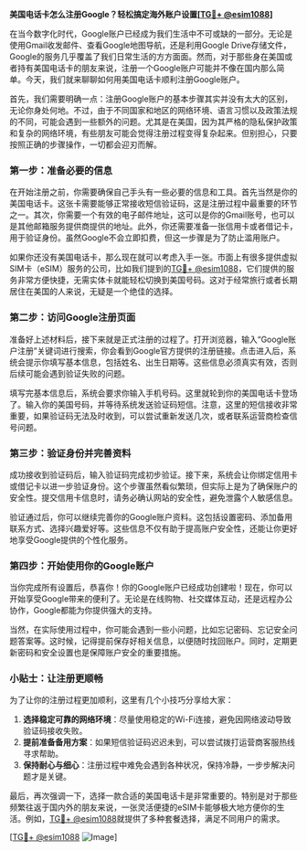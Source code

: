 **美国电话卡怎么注册Google？轻松搞定海外账户设置[[TG💪+ @esim1088](https://t.me/s/esim1088)]**

在当今数字化时代，Google账户已经成为我们生活中不可或缺的一部分。无论是使用Gmail收发邮件、查看Google地图导航，还是利用Google Drive存储文件，Google的服务几乎覆盖了我们日常生活的方方面面。然而，对于那些身在美国或者持有美国电话卡的朋友来说，注册一个Google账户可能并不像在国内那么简单。今天，我们就来聊聊如何用美国电话卡顺利注册Google账户。

首先，我们需要明确一点：注册Google账户的基本步骤其实并没有太大的区别，无论你身处何地。不过，由于不同国家和地区的网络环境、语言习惯以及政策法规的不同，可能会遇到一些额外的问题。尤其是在美国，因为其严格的隐私保护政策和复杂的网络环境，有些朋友可能会觉得注册过程变得复杂起来。但别担心，只要按照正确的步骤操作，一切都会迎刃而解。

### 第一步：准备必要的信息

在开始注册之前，你需要确保自己手头有一些必要的信息和工具。首先当然是你的美国电话卡。这张卡需要能够正常接收短信验证码，这是注册过程中最重要的环节之一。其次，你需要一个有效的电子邮件地址，这可以是你的Gmail账号，也可以是其他邮箱服务提供商提供的地址。此外，你还需要准备一张信用卡或者借记卡，用于验证身份。虽然Google不会立即扣费，但这一步骤是为了防止滥用账户。

如果你还没有美国电话卡，那么现在就可以考虑入手一张。市面上有很多提供虚拟SIM卡（eSIM）服务的公司，比如我们提到的[TG💪+ @esim1088](https://t.me/s/esim1088)，它们提供的服务非常方便快捷，无需实体卡就能轻松切换到美国号码。这对于经常旅行或者长期居住在美国的人来说，无疑是一个绝佳的选择。

### 第二步：访问Google注册页面

准备好上述材料后，接下来就是正式注册的过程了。打开浏览器，输入“Google账户注册”关键词进行搜索，你会看到Google官方提供的注册链接。点击进入后，系统会提示你填写基本信息，包括姓名、出生日期等。这些信息必须真实有效，否则后续可能会遇到验证失败的问题。

填写完基本信息后，系统会要求你输入手机号码。这里就轮到你的美国电话卡登场了。输入你的美国号码，并等待系统发送验证码短信。注意，这里的短信接收非常重要，如果验证码无法及时收到，可以尝试重新发送几次，或者联系运营商检查信号问题。

### 第三步：验证身份并完善资料

成功接收到验证码后，输入验证码完成初步验证。接下来，系统会让你绑定信用卡或借记卡以进一步验证身份。这个步骤虽然看似繁琐，但实际上是为了确保账户的安全性。提交信用卡信息时，请务必确认网站的安全性，避免泄露个人敏感信息。

验证通过后，你可以继续完善你的Google账户资料。这包括设置密码、添加备用联系方式、选择兴趣爱好等。这些信息不仅有助于提高账户安全性，还能让你更好地享受Google提供的个性化服务。

### 第四步：开始使用你的Google账户

当你完成所有设置后，恭喜你！你的Google账户已经成功创建啦！现在，你可以开始享受Google带来的便利了。无论是在线购物、社交媒体互动，还是远程办公协作，Google都能为你提供强大的支持。

当然，在实际使用过程中，你可能会遇到一些小问题，比如忘记密码、忘记安全问题答案等。这时候，记得提前保存好相关信息，以便随时找回账户。同时，定期更新密码和安全设置也是保障账户安全的重要措施。

### 小贴士：让注册更顺畅

为了让你的注册过程更加顺利，这里有几个小技巧分享给大家：

1. **选择稳定可靠的网络环境**：尽量使用稳定的Wi-Fi连接，避免因网络波动导致验证码接收失败。
2. **提前准备备用方案**：如果短信验证码迟迟未到，可以尝试拨打运营商客服热线寻求帮助。
3. **保持耐心与细心**：注册过程中难免会遇到各种状况，保持冷静，一步步解决问题才是关键。

最后，再次强调一下，选择一款合适的美国电话卡是非常重要的。特别是对于那些频繁往返于国内外的朋友来说，一张灵活便捷的eSIM卡能够极大地方便你的生活。例如，[TG💪+ @esim1088](https://t.me/s/esim1088)就提供了多种套餐选择，满足不同用户的需求。

[[TG💪+ @esim1088](https://t.me/s/esim1088) ![Image](https://i.postimg.cc/4NQfJmqS/Snipaste-2025-05-13-00-14-12.png)]